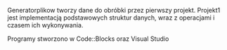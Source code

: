 Generatorplikow tworzy dane do obróbki przez pierwszy projekt.
Projekt1 jest implementacją podstawowych struktur danych, wraz z operacjami i czasem ich wykonywania.

Programy stworzono w Code::Blocks oraz Visual Studio
